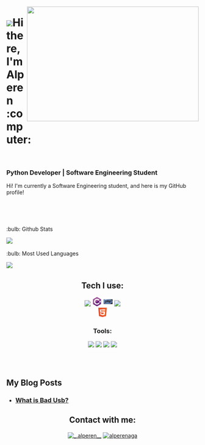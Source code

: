 <br/><br/><br/>

<img src="https://media.giphy.com/media/iIqmM5tTjmpOB9mpbn/giphy.gif?cid=790b761110123f073736663fcd84311e0805e0295912e063&rid=giphy.gif&ct=g" align="right" width="450" height="300">

<h1 align="left"><img src="https://raw.githubusercontent.com/MartinHeinz/MartinHeinz/master/wave.gif" height="32" />Hi there, I'm Alperen :computer:</h1>
<br/>


<h3> Python Developer | Software Engineering Student</h3

<font>Hi! I'm currently a Software Engineering student, and here is my GitHub profile!</font>

<br /><br /><br />



<p align="left">:bulb: Github Stats</p>
<img src="https://github-readme-stats.vercel.app/api?username=alperencode&theme=dracula">

<p align="left">:bulb: Most Used Languages </p>
<img src="https://github-readme-stats.vercel.app/api/top-langs/?username=alperencode&layout=compact&theme=dark">

<br />

<h2 align="center">Tech I use:</h2>

<p align="center">
<code><img width="10%" src="https://www.vectorlogo.zone/logos/python/python-ar21.svg"></code>
<code><img width="5%" src="https://raw.githubusercontent.com/devicons/devicon/master/icons/csharp/csharp-original.svg"></code>
<code><img width="5%" src="https://raw.githubusercontent.com/devicons/devicon/master/icons/php/php-original.svg"></code>
<code><img width="10%" src="https://www.vectorlogo.zone/logos/arduino/arduino-ar21.svg"></code>
<br />
<code><img width="5%" src="https://raw.githubusercontent.com/devicons/devicon/master/icons/html5/html5-original.svg"></code>
</p>
<h3 align="center">Tools:</h3>
<p align="center">
<code><img width="10%" src="https://www.vectorlogo.zone/logos/visualstudio_code/visualstudio_code-ar21.svg"></code>
<code><img width="10%" src="https://www.vectorlogo.zone/logos/unity3d/unity3d-ar21.svg"></code>
<code><img width="10%" src="https://www.vectorlogo.zone/logos/git-scm/git-scm-ar21.svg"></code>
<code><img width="5%" src="https://www.vectorlogo.zone/logos/linux/linux-icon.svg"></code>
</p>

<br />
<br />


## My Blog Posts
<ul>
<li>

### [What is Bad Usb?](https://medium.com/@alperenaga/bad-usb-5a0cd2790e09)

</li>
</ul>

<h2 align="center">Contact with me:</h2>
<p align="center">
<a href="https://www.instagram.com/_.alperen__" target="blank"><img align="center" src="https://www.vectorlogo.zone/logos/instagram/instagram-ar21.svg" alt="_.alperen__" width="10%" /></a>
<a href="https://www.linkedin.com/in/alperenaga/" target="blank"><img align="center" src="https://www.vectorlogo.zone/logos/linkedin/linkedin-ar21.svg" alt="alperenaga" width="10%" /></a>
</p>

[linkedin]: https://www.linkedin.com/in/alperenaga
[instagram]: https://www.instagram.com/_.alperen__/
